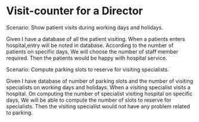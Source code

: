 # Visit-counter for a Director

Scenario: Show patient visits during working days and holidays.

Given I have a database of all the patient visiting.
When a patients enters hospital,entry will be noted in database.
According to the number of patients on specific days,
We will choose the number of staff member required.
Then the patients would be happy with hospital service.

Scenario: Compute parking slots to reserve for visiting specialists.

Given I have database of number of parking slots
and the number of visiting specialists on working days and holidays.
When a visiting specialist visits a hospital.
On computing the number of specialist visiting hospital on specific days,
We will be able to compute the number of slots to reserve for specialists.
Then the visiting specialist would not have any problem related to parking.
